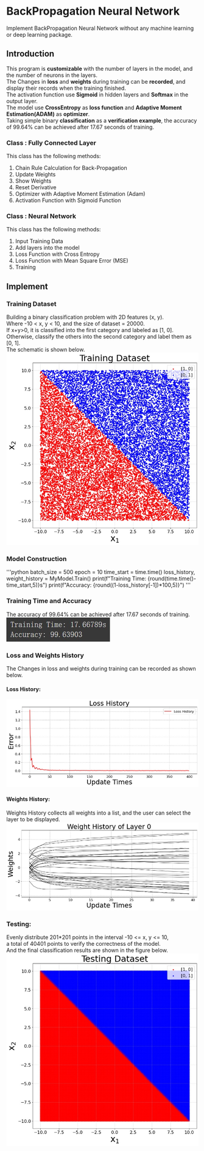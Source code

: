# BackPropagation Neural Network
Implement BackPropagation Neural Network without any machine learning or deep learning package.<br>

## Introduction
This program is **customizable** with the number of layers in the model, and the number of neurons in the layers.<br>
The Changes in **loss** and **weights** during training can be **recorded**, and display their records when the training finished.<br>
The activation function use **Sigmoid** in hidden layers and **Softmax** in the output layer.<br>
The model use **CrossEntropy** as **loss function** and **Adaptive Moment Estimation(ADAM)** as **optimizer**.<br>
Taking simple binary **classification** as a **verification example**, the accuracy of 99.64% can be achieved after 17.67 seconds of training.<BR>

### Class : Fully Connected Layer<br>
This class has the following methods:<br>
  1. Chain Rule Calculation for Back-Propagation
  2. Update Weights
  3. Show Weights
  4. Reset Derivative
  5. Optimizer with Adaptive Moment Estimation (Adam)
  6. Activation Function with Sigmoid Function

### Class : Neural Network<br>
This class has the following methods:<br>
  1. Input Training Data
  2. Add layers into the model
  3. Loss Function with Cross Entropy
  4. Loss Function with Mean Square Error (MSE)
  5. Training

## Implement
### Training Dataset
Building a binary classification problem with 2D features (x, y).<br>
Where -10 < x, y < 10, and the size of dataset = 20000.<br>
If x+y>0, it is classified into the first category and labeled as [1, 0].<br>
Otherwise, classify the others into the second category and label them as [0, 1].<br>
The schematic is shown below.<br>
![](https://github.com/TW-ZJLin/Back-PropagationNeuralNetwork/blob/main/Figures/TrainingDataset.jpg)<br>

### Model Construction
'''python
batch_size = 500
epoch = 10
time_start = time.time()
loss_history, weight_history = MyModel.Train()
print(f"Training Time: {round(time.time()-time_start,5)}s")
print(f"Accuracy: {round((1-loss_history[-1])*100,5)}")
'''
  
### Training Time and Accuracy
The accuracy of 99.64% can be achieved after 17.67 seconds of training.<br>
![](https://github.com/TW-ZJLin/Back-PropagationNeuralNetwork/blob/main/Figures/Accuracy.jpg)<br>

### Loss and Weights History
The Changes in loss and weights during training can be recorded as shown below.<br>
#### Loss History:<br>
![](https://github.com/TW-ZJLin/Back-PropagationNeuralNetwork/blob/main/Figures/LossHistory.jpg)<br>

#### Weights History:<br>
Weights History collects all weights into a list, and the user can select the layer to be displayed.<br>
![](https://github.com/TW-ZJLin/Back-PropagationNeuralNetwork/blob/main/Figures/WeightsHistory.jpg)<br>

### Testing:
Evenly distribute 201*201 points in the interval -10 <= x, y <= 10,<br>
a total of 40401 points to verify the correctness of the model.<br>
And the final classification results are shown in the figure below.<br>
![](https://github.com/TW-ZJLin/Back-PropagationNeuralNetwork/blob/main/Figures/Testing.jpg)<br>
  
  
  


